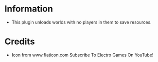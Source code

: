 # Information 
 - This plugin unloads worlds with no players in them to save resources.
# Credits
- Icon from www.flaticon.com
Subscribe To Electro Games On YouTube!
